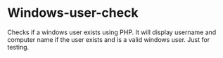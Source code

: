 # Windows-user-check
Checks if a windows user exists using PHP. It will display username and computer name if the user exists and is a valid windows user. Just for testing.
